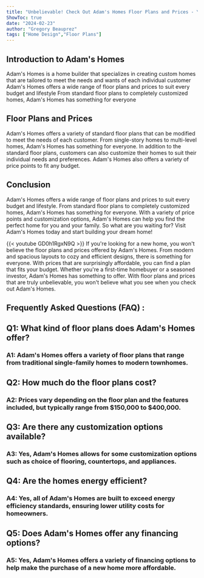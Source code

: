 ```yaml
---
title: "Unbelievable! Check Out Adam's Homes Floor Plans and Prices - You Won't Believe What You See!"
ShowToc: true 
date: "2024-02-23"
author: "Gregory Beauprez" 
tags: ["Home Design","Floor Plans"]
---
```

## Introduction to Adam's Homes

Adam's Homes is a home builder that specializes in creating custom homes that are tailored to meet the needs and wants of each individual customer Adam's Homes offers a wide range of floor plans and prices to suit every budget and lifestyle From standard floor plans to completely customized homes, Adam's Homes has something for everyone

## Floor Plans and Prices

Adam's Homes offers a variety of standard floor plans that can be modified to meet the needs of each customer. From single-story homes to multi-level homes, Adam's Homes has something for everyone. In addition to the standard floor plans, customers can also customize their homes to suit their individual needs and preferences. Adam's Homes also offers a variety of price points to fit any budget.

## Conclusion

Adam's Homes offers a wide range of floor plans and prices to suit every budget and lifestyle. From standard floor plans to completely customized homes, Adam's Homes has something for everyone. With a variety of price points and customization options, Adam's Homes can help you find the perfect home for you and your family. So what are you waiting for? Visit Adam's Homes today and start building your dream home!

{{< youtube GD0h1RgxN9Q >}} 
If you're looking for a new home, you won't believe the floor plans and prices offered by Adam's Homes. From modern and spacious layouts to cozy and efficient designs, there is something for everyone. With prices that are surprisingly affordable, you can find a plan that fits your budget. Whether you're a first-time homebuyer or a seasoned investor, Adam's Homes has something to offer. With floor plans and prices that are truly unbelievable, you won't believe what you see when you check out Adam's Homes.

## Frequently Asked Questions (FAQ) :
<h2>Q1: What kind of floor plans does Adam's Homes offer?</h2>

<h3>A1: Adam's Homes offers a variety of floor plans that range from traditional single-family homes to modern townhomes.</h3>

<h2>Q2: How much do the floor plans cost?</h2>

<h3>A2: Prices vary depending on the floor plan and the features included, but typically range from $150,000 to $400,000.</h3>

<h2>Q3: Are there any customization options available?</h2>

<h3>A3: Yes, Adam's Homes allows for some customization options such as choice of flooring, countertops, and appliances.</h3>

<h2>Q4: Are the homes energy efficient?</h2>

<h3>A4: Yes, all of Adam's Homes are built to exceed energy efficiency standards, ensuring lower utility costs for homeowners.</h3>

<h2>Q5: Does Adam's Homes offer any financing options?</h2>

<h3>A5: Yes, Adam's Homes offers a variety of financing options to help make the purchase of a new home more affordable.</h3>




